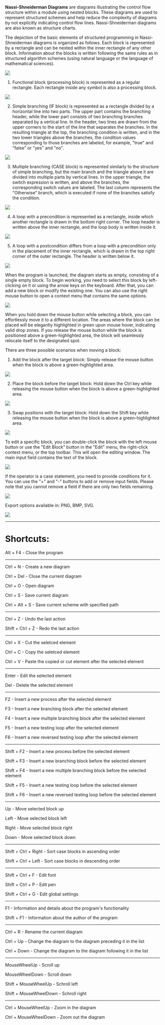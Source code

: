  **Nassi-Shneiderman Diagrams** are diagrams illustrating the control flow structure within a module using nested blocks. These diagrams are used to represent structured schemes and help reduce the complexity of diagrams by not explicitly indicating control flow lines. Nassi-Shneiderman diagrams are also known as structure charts.

 The depiction of the basic elements of structured programming in Nassi-Shneiderman diagrams is organized as follows. Each block is represented by a rectangle and can be nested within the inner rectangle of any other block. Information about the blocks is written following the same rules as in structured algorithm schemes (using natural language or the language of mathematical sciences).

![](Images/Main.png)

1. Functional block (processing block) is represented as a regular rectangle. Each rectangle inside any symbol is also a processing block.

![](Images/Process.png)

2. Simple branching (IF block) is represented as a rectangle divided by a horizontal line into two parts. The upper part contains the branching header, while the lower part consists of two branching branches separated by a vertical line. In the header, two lines are drawn from the upper corners to the start of the line that separates the branches. In the resulting triangle at the top, the branching condition is written, and in the two lower triangles above the branches, the condition values corresponding to those branches are labeled, for example, "true" and "false" or "yes" and "no".

![](Images/If.png)

3. Multiple branching (CASE block) is represented similarly to the structure of simple branching, but the main branch and the triangle above it are divided into multiple parts by vertical lines. In the upper triangle, the switch expression is written, and above the branches, the corresponding switch values are labeled. The last column represents the "Otherwise" branch, which is executed if none of the branches satisfy the condition.

![](Images/Case.png)

4. A loop with a precondition is represented as a rectangle, inside which another rectangle is drawn in the bottom right corner. The loop header is written above the inner rectangle, and the loop body is written inside it.

![](Images/FirstLoop.png)

5. A loop with a postcondition differs from a loop with a precondition only in the placement of the inner rectangle, which is drawn in the top right corner of the outer rectangle. The header is written below it.

![](Images/LastLoop.png)

When the program is launched, the diagram starts as empty, consisting of a single empty block. To begin working, you need to select this block by left-clicking on it or using the arrow keys on the keyboard. After that, you can add a new block or modify the existing one. You can also use the right mouse button to open a context menu that contains the same options.

![](Images/FirstStart.png)

When you hold down the mouse button while selecting a block, you can effortlessly move it to a different location. The areas where the block can be placed will be elegantly highlighted in green upon mouse hover, indicating valid drop zones. If you release the mouse button while the block is positioned above a green-highlighted area, the block will seamlessly relocate itself to the designated spot.

There are three possible scenarios when moving a block:

1. Add the block after the target block: Simply release the mouse button when the block is above a green-highlighted area.

  
![](Images/MoveAfter.png)

2. Place the block before the target block: Hold down the Ctrl key while releasing the mouse button when the block is above a green-highlighted area.

  
![](Images/MoveBefore.png)

3. Swap positions with the target block: Hold down the Shift key while releasing the mouse button when the block is above a green-highlighted area.

  
![](Images/Swap.png)

To edit a specific block, you can double-click the block with the left mouse button or use the "Edit Block" button in the "Edit" menu, the right-click context menu, or the top toolbar. This will open the editing window. The main input field contains the text of the block.

![](Images/Write%20Action.png)

If the operator is a case statement, you need to provide conditions for it. You can use the "+" and "-" buttons to add or remove input fields. Please note that you cannot remove a field if there are only two fields remaining.

![](Images/Write%20Conditions.png)

Export options available in: PNG, BMP, SVG.

![](Images/Import.png)

---

# Shortcuts:

Alt + F4 - Сlose the program

---

Ctrl + N - Create a new diagram

Ctrl + Del - Close the current diagram

Ctrl + O - Open diagram

Ctrl + S - Save current diagram

Ctrl + Alt + S - Save current scheme with specified path

---

Ctrl + Z - Undo the last action

Shift + Ctrl + Z - Redo the last action

---

Ctrl + X - Cut the seletced element

Ctrl + C - Copy the seletced element

Ctrl + V - Paste the copied or cut element after the selected element

---

Enter - Edit the selected element

Del - Delete the selected element

---

F2 - Insert a new process after the selected element

F3 - Insert a new branching block after the selected element

F4 - Insert a new multiple branching block after the selected element

F5 - Insert a new testing loop after the selected element

F6 - Insert a new reversed testing loop after the selected element

---

Shift + F2 - Insert a new process before the selected element

Shift + F3 - Insert a new branching block before the selected element

Shift + F4 - Insert a new multiple branching block before the selected element

Shift + F5 - Insert a new testing loop before the selected element

Shift + F6 - Insert a new reversed testing loop before the selected element

---

Up - Move selected block up

Left - Move selected block left

Right - Move selected block right

Down - Move selected block down

---

Shift + Ctrl + Right - Sort case blocks in ascending order

Shift + Ctrl + Left - Sort case blocks in descending order

---

Shift + Ctrl + F - Edit font

Shift + Ctrl + P - Edit pen

Shift + Ctrl + G - Edit global settings

---

F1 - Information and details about the program's functionality

Shift + F1 - Information about the author of the program

---

Ctrl + R - Rename the current diagram

Ctrl + Up - Change the diagram to the diagram preceding it in the list

Ctrl + Down - Change the diagram to the diagram following it in the list

---

MouseWheelUp - Scroll up

MouseWheelDown - Scroll down

Shift + MouseWheelUp - Schroll left

Shift + MouseWheelDown - Schroll right

---

Ctrl + MouseWheelUp - Zoom in the diagram

Ctrl + MouseWheelDown - Zoom out the diagram

